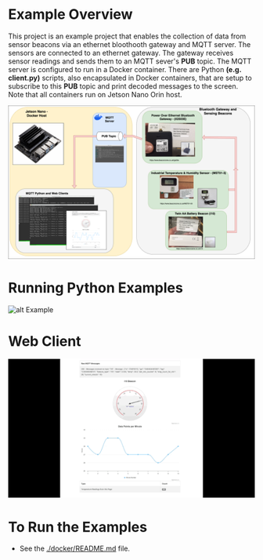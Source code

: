 # Example Overview
This project is an example project that enables the collection of data from 
sensor beacons via an ethernet bloothooth gateway and MQTT server. The sensors 
are connected to an ethernet gateway. The gateway receives sensor readings 
and sends them to an MQTT sever's <b>PUB</b> topic. The MQTT server is 
configured to run in a Docker container. There are Python <b>(e.g. client.py)</b> 
scripts, also encapsulated in Docker containers, that are setup to 
subscribe to this <b>PUB</b> topic and print decoded 
messages to the screen. Note that all containers run on Jetson Nano Orin host.

![alt Intro](https://github.com/redsofa/beacon_test/blob/aarch64/beacon_test.png)


# Running Python Examples

![alt Example](https://github.com/redsofa/beacon_test/blob/main/beacon_test.gif)


# Web Client

![alt Web Client](https://github.com/redsofa/beacon_test/blob/aarch64/updating.gif)


# To Run the Examples

* See the [./docker/README.md](./docker/README.md) file.

